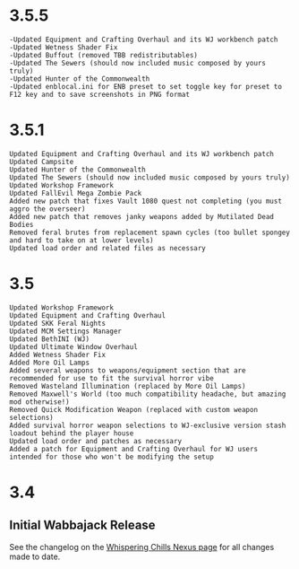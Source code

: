 # 3.5.5

    -Updated Equipment and Crafting Overhaul and its WJ workbench patch
    -Updated Wetness Shader Fix
    -Updated Buffout (removed TBB redistributables)
    -Updated The Sewers (should now included music composed by yours truly)
    -Updated Hunter of the Commonwealth
    -Updated enblocal.ini for ENB preset to set toggle key for preset to F12 key and to save screenshots in PNG format


# 3.5.1



    Updated Equipment and Crafting Overhaul and its WJ workbench patch
    Updated Campsite
    Updated Hunter of the Commonwealth
    Updated The Sewers (should now included music composed by yours truly)
    Updated Workshop Framework
    Updated FallEvil Mega Zombie Pack
    Added new patch that fixes Vault 1080 quest not completing (you must aggro the overseer)
    Added new patch that removes janky weapons added by Mutilated Dead Bodies
    Removed feral brutes from replacement spawn cycles (too bullet spongey and hard to take on at lower levels)
    Updated load order and related files as necessary




# 3.5



    Updated Workshop Framework
    Updated Equipment and Crafting Overhaul
    Updated SKK Feral Nights
    Updated MCM Settings Manager
    Updated BethINI (WJ)
    Updated Ultimate Window Overhaul
    Added Wetness Shader Fix
    Added More Oil Lamps
    Added several weapons to weapons/equipment section that are recommended for use to fit the survival horror vibe
    Removed Wasteland Illumination (replaced by More Oil Lamps)
    Removed Maxwell's World (too much compatibility headache, but amazing mod otherwise!)
    Removed Quick Modification Weapon (replaced with custom weapon selections)
    Added survival horror weapon selections to WJ-exclusive version stash loadout behind the player house
    Updated load order and patches as necessary
    Added a patch for Equipment and Crafting Overhaul for WJ users intended for those who won't be modifying the setup



# 3.4
## Initial Wabbajack Release

See the changelog on the [Whispering Chills Nexus page](https://www.nexusmods.com/fallout4/mods/48593) for all changes made to date.
